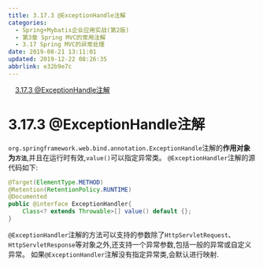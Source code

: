 ```yaml
---
title: 3.17.3 @ExceptionHandle注解
categories: 
  - Spring+Mybatis企业应用实战(第2版)
  - 第3章 Spring MVC的常用注解
  - 3.17 Spring MVC的异常处理
date: 2019-08-21 13:11:01
updated: 2019-12-22 08:26:35
abbrlink: e32b9e7c
---
```

<div id='my_toc'><a href="/JavaReadingNotes/e32b9e7c/#3-17-3-@ExceptionHandle注解" class="header_1">3.17.3 @ExceptionHandle注解</a><br></div>
<style>.header_1{margin-left: 1em;}.header_2{margin-left: 2em;}.header_3{margin-left: 3em;}.header_4{margin-left: 4em;}.header_5{margin-left: 5em;}.header_6{margin-left: 6em;}</style>
<!--more-->
<script>if (navigator.platform.search('arm')==-1){document.getElementById('my_toc').style.display = 'none';}var e,p = document.getElementsByTagName('p');while (p.length>0) {e = p[0];e.parentElement.removeChild(e);}</script>

<!--end-->
<!--SSTStart-->
# 3.17.3 @ExceptionHandle注解 #
`org.springframework.web.bind.annotation.ExceptionHandle`注解的**作用对象为`方法`**,并且在运行时有效,`value()`可以指定异常类。
`@ExceptionHandler`注解的源代码如下:
```java
@Target(ElementType.METHOD)
@Retention(RetentionPolicy.RUNTIME)
@Documented
public @interface ExceptionHandler{
    Class<? extends Throwable>[] value() default {};
}
```
`@ExceptionHandler`注解的方法可以支持的参数除了`HttpServletRequest`、`HttpServletResponse`等对象之外,还支持一个异常参数,包括一般的异常或自定义异常。
如果`@ExceptionHandler`注解没有指定异常类,会默认进行映射.

<!--SSTStop-->
